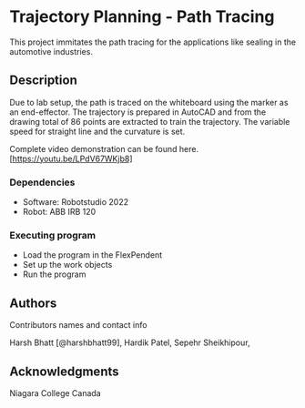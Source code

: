 # Trajectory Planning - Path Tracing
This project immitates the path tracing for the applications like sealing in the automotive industries. 

## Description

Due to lab setup, the path is traced on the whiteboard using the marker as an end-effector. The trajectory is prepared in AutoCAD and from the drawing total of 86 points are extracted to train the trajectory. The variable speed for straight line and the curvature is set.

Complete video demonstration can be found here.
[https://youtu.be/LPdV67WKjb8]

### Dependencies

* Software: Robotstudio 2022
* Robot: ABB IRB 120

### Executing program

* Load the program in the FlexPendent
* Set up the work objects
* Run the program

## Authors

Contributors names and contact info

Harsh Bhatt [@harshbhatt99],
Hardik Patel,
Sepehr Sheikhipour,

## Acknowledgments

Niagara College Canada
